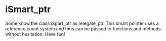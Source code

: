 # iSmart_ptr

Some know the class iSpart_ptr as relegate_ptr.
This smart pointer uses a reference count system and thus
can be passed to functions and methods without hesitation. Have fun!
